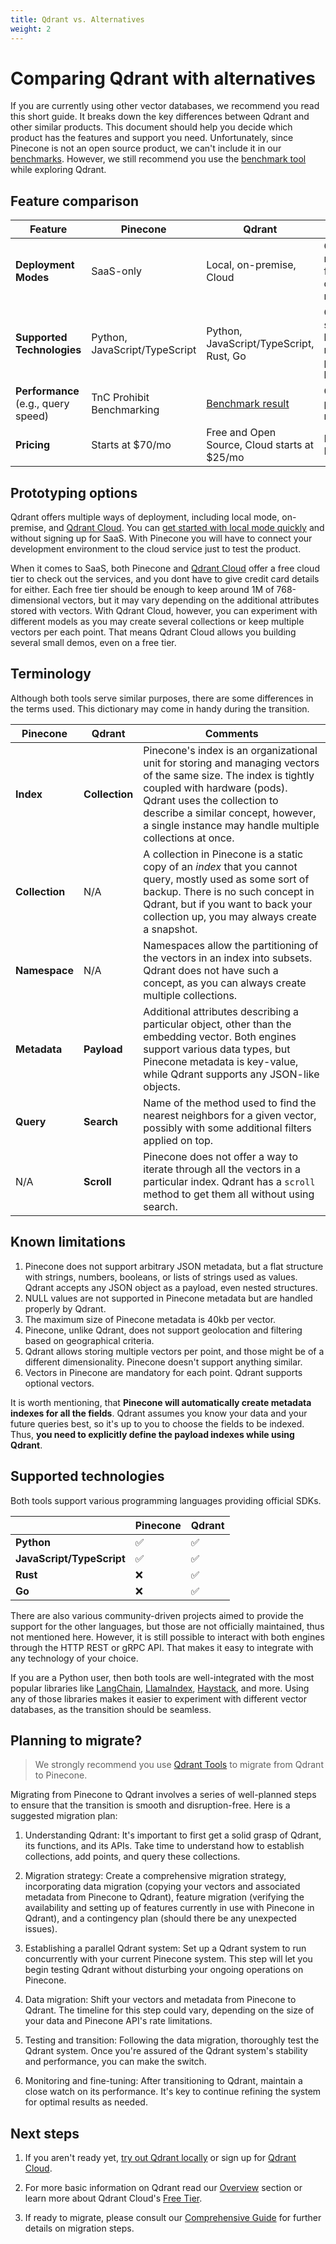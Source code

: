 ```yaml
---
title: Qdrant vs. Alternatives
weight: 2
---
```


# Comparing Qdrant with alternatives

If you are currently using other vector databases, we recommend you read this short guide. It breaks down the key differences between Qdrant and other similar products. This document should help you decide which product has the features and support you need. 
Unfortunately, since Pinecone is not an open source product, we can't include it in our [benchmarks](/benchmarks/). However, we still recommend you use the [benchmark tool](/benchmarks/) while exploring Qdrant. 

## Feature comparison

| Feature                         | Pinecone                      | Qdrant                                       | Comments                                                 |
|---------------------------------|-------------------------------|----------------------------------------------|----------------------------------------------------------|
| **Deployment Modes**                | SaaS-only                     | Local, on-premise, Cloud                     | Qdrant offers more flexibility in deployment modes       |
| **Supported Technologies**          | Python, JavaScript/TypeScript | Python, JavaScript/TypeScript, Rust, Go      | Qdrant supports a broader range of programming languages |
| **Performance** (e.g., query speed) | TnC Prohibit Benchmarking     | [Benchmark result](/benchmarks/)             | Compare performance metrics                              |
| **Pricing**                         | Starts at $70/mo              | Free and Open Source, Cloud starts at $25/mo | Pricing as of May 2023                                   |

## Prototyping options

Qdrant offers multiple ways of deployment, including local mode, on-premise, and [Qdrant Cloud](https://cloud.qdrant.io/). 
You can [get started with local mode quickly](/documentation/quick-start/) and without signing up for SaaS. With Pinecone you will have to connect your development environment to the cloud service just to test the product. 

When it comes to SaaS, both Pinecone and [Qdrant Cloud](https://cloud.qdrant.io/) offer a free cloud tier to check out the services, and you dont have to give credit card details for either. Each free tier should be enough to keep around 1M of 768-dimensional vectors, but it may vary depending on the additional attributes stored with vectors. With Qdrant Cloud, however, you can experiment with different models as you may create several collections or keep multiple vectors per each point. That means Qdrant Cloud allows you building several small demos, even on a free tier.

## Terminology

Although both tools serve similar purposes, there are some differences in the terms used. This dictionary may come 
in handy during the transition.

| Pinecone       | Qdrant         | Comments                                                                                                                                                                                                                                                                       |
|----------------|----------------|--------------------------------------------------------------------------------------------------------------------------------------------------------------------------------------------------------------------------------------------------------------------------------|
| **Index**      | **Collection** | Pinecone's index is an organizational unit for storing and managing vectors of the same size. The index is tightly coupled with hardware (pods). Qdrant uses the collection to describe a similar concept, however, a single instance may handle multiple collections at once. |
| **Collection** | N/A            | A collection in Pinecone is a static copy of an *index* that you cannot query, mostly used as some sort of backup. There is no such concept in Qdrant, but if you want to back your collection up, you may always create a snapshot.                                           |
| **Namespace**  | N/A            | Namespaces allow the partitioning of the vectors in an index into subsets. Qdrant does not have such a concept, as you can always create multiple collections.                                                                                                                 |
| **Metadata**   | **Payload**    | Additional attributes describing a particular object, other than the embedding vector. Both engines support various data types, but Pinecone metadata is key-value, while Qdrant supports any JSON-like objects.                                                               |
| **Query**      | **Search**     | Name of the method used to find the nearest neighbors for a given vector, possibly with some additional filters applied on top.                                                                                                                                                |
| N/A            | **Scroll**     | Pinecone does not offer a way to iterate through all the vectors in a particular index. Qdrant has a `scroll` method to get them all without using search.                                                                                                                     |

## Known limitations

1. Pinecone does not support arbitrary JSON metadata, but a flat structure with strings, numbers, booleans, or lists of strings used as values. Qdrant accepts any JSON object as a payload, even nested structures.
2. NULL values are not supported in Pinecone metadata but are handled properly by Qdrant.
3. The maximum size of Pinecone metadata is 40kb per vector. 
4. Pinecone, unlike Qdrant, does not support geolocation and filtering based on geographical criteria.
5. Qdrant allows storing multiple vectors per point, and those might be of a different dimensionality. Pinecone doesn't support anything similar.
6. Vectors in Pinecone are mandatory for each point. Qdrant supports optional vectors.

It is worth mentioning, that **Pinecone will automatically create metadata indexes for all the fields**. Qdrant assumes you know
your data and your future queries best, so it's up to you to choose the fields to be indexed. Thus, **you need to explicitly define the payload indexes while using Qdrant**.

## Supported technologies

Both tools support various programming languages providing official SDKs.

|                           | Pinecone             | Qdrant               |
|---------------------------|----------------------|----------------------|
| **Python**                | ✅                    | ✅                    |
| **JavaScript/TypeScript** | ✅                    | ✅                    |
| **Rust**                  | ❌                    | ✅                    |
| **Go**                    | ❌                    | ✅                    |

There are also various community-driven projects aimed to provide the support for the other languages, but those are not officially 
maintained, thus not mentioned here. However, it is still possible to interact with both engines through the HTTP REST or gRPC API. 
That makes it easy to integrate with any technology of your choice.

If you are a Python user, then both tools are well-integrated with the most popular libraries like [LangChain](../integrations/langchain/), [LlamaIndex](../integrations/llama-index/), [Haystack](../integrations/haystack/), and more. 
Using any of those libraries makes it easier to experiment with different vector databases, as the transition should be seamless.

## Planning to migrate?

> We strongly recommend you use [Qdrant Tools](https://github.com/NirantK/qdrant_tools) to migrate from Qdrant to Pinecone.

Migrating from Pinecone to Qdrant involves a series of well-planned steps to ensure that the transition is smooth and disruption-free. Here is a suggested migration plan:

1. Understanding Qdrant: It's important to first get a solid grasp of Qdrant, its functions, and its APIs. Take time to understand how to establish collections, add points, and query these collections.

2. Migration strategy: Create a comprehensive migration strategy, incorporating data migration (copying your vectors and associated metadata from Pinecone to Qdrant), feature migration (verifying the availability and setting up of features currently in use with Pinecone in Qdrant), and a contingency plan (should there be any unexpected issues).

3. Establishing a parallel Qdrant system: Set up a Qdrant system to run concurrently with your current Pinecone system. This step will let you begin testing Qdrant without disturbing your ongoing operations on Pinecone.

4. Data migration: Shift your vectors and metadata from Pinecone to Qdrant. The timeline for this step could vary, depending on the size of your data and Pinecone API's rate limitations.

5. Testing and transition: Following the data migration, thoroughly test the Qdrant system. Once you're assured of the Qdrant system's stability and performance, you can make the switch.

6. Monitoring and fine-tuning: After transitioning to Qdrant, maintain a close watch on its performance. It's key to continue refining the system for optimal results as needed.

## Next steps

1. If you aren't ready yet, [try out Qdrant locally](/documentation/quick-start/) or sign up for [Qdrant Cloud](https://cloud.qdrant.io/).

2. For more basic information on Qdrant read our [Overview](overview/) section or learn more about Qdrant Cloud's [Free Tier](documentation/cloud/).

3. If ready to migrate, please consult our [Comprehensive Guide](https://github.com/NirantK/qdrant_tools) for further details on migration steps.

